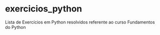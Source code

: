 # exercicios_python
Lista de Exercícios em Python resolvidos referente ao curso Fundamentos do Python
